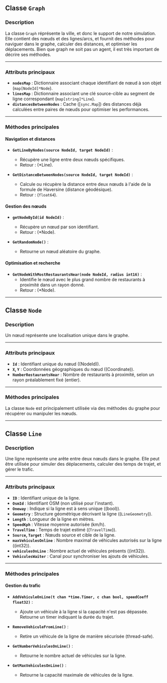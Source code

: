 ## Classe `Graph`

### Description
La classe `Graph` réprésente la ville, et donc le support de notre simulation. Elle contient des nœuds et des lignes/arcs, et fournit des méthodes pour naviguer dans le graphe, calculer des distances, et optimiser les déplacements. Bien que graph ne soit pas un agent, il est très important de décrire ses méthodes.

---

### Attributs principaux
- **`nodesMap`** : Dictionnaire associant chaque identifiant de nœud à son objet \(`map[NodeId]*Node`\).
- **`linesMap`** : Dictionnaire associant une clé source-cible au segment de ligne correspondant \(`map[string]*Line`\).
- **`distancesBetweenNodes`** : Cache (\[`sync.Map`\]) des distances déjà calculées entre paires de nœuds pour optimiser les performances.

---

### Méthodes principales

#### Navigation et distances
- **`GetLineByNodes(source NodeId, target NodeId)`** :
    - Récupère une ligne entre deux nœuds spécifiques.
    - Retour : \(*Line\).

- **`GetDistanceBetweenNodes(source NodeId, target NodeId)`** :
    - Calcule ou récupère la distance entre deux nœuds à l'aide de la formule de Haversine (distance géodésique).
    - Retour : \(`float64`\).

#### Gestion des nœuds
- **`getNodeById(id NodeId)`** :
    - Récupère un nœud par son identifiant.
    - Retour : \(*Node\).

- **`GetRandomNode()`** :
    - Retourne un nœud aléatoire du graphe.

#### Optimisation et recherche
- **`GetNodeWithMostRestaurantsNear(node NodeId, radius int16)`** :
    - Identifie le nœud avec le plus grand nombre de restaurants à proximité dans un rayon donné.
    - Retour : \(*Node\).

---

## Classe `Node`

### Description
Un nœud représente une localisation unique dans le graphe.

---

### Attributs principaux
- **`Id`** : Identifiant unique du nœud (\(NodeId\)).
- **`X`, `Y`** : Coordonnées géographiques du nœud (\(Coordinate\)).
- **`NumberRestaurantsNear`** : Nombre de restaurants à proximité, selon un rayon préalablement fixé (entier).

---

### Méthodes principales
La classe `Node` est principalement utilisée via des méthodes du graphe pour récupérer ou manipuler les nœuds.

---

## Classe `Line`

### Description
Une ligne représente une arête entre deux nœuds dans le graphe. Elle peut être utilisée pour simuler des déplacements, calculer des temps de trajet, et gérer le trafic.

---

### Attributs principaux
- **`ID`** : Identifiant unique de la ligne.
- **`OsmId`** : Identifiant OSM (non utilisé pour l'instant).
- **`Oneway`** : Indique si la ligne est à sens unique (\(bool\)).
- **`Geometry`** : Structure géométrique décrivant la ligne (\(`LineGeometry`\)).
- **`Length`** : Longueur de la ligne en mètres.
- **`SpeedKph`** : Vitesse moyenne autorisée (km/h).
- **`TravelTime`** : Temps de trajet estimé (\(`TravelTime`\)).
- **`Source`, `Target`** : Nœuds source et cible de la ligne.
- **`maxVehiculesOnline`** : Nombre maximal de véhicules autorisés sur la ligne (\(int32\)).
- **`vehiculesOnLine`** : Nombre actuel de véhicules présents (\(int32\)).
- **`VehiculesWaiter`** : Canal pour synchroniser les ajouts de véhicules.

---

### Méthodes principales

#### Gestion du trafic
- **`AddVehiculeOnLine(t chan *time.Timer, c chan bool, speedCoeff float32)`** :
    - Ajoute un véhicule à la ligne si la capacité n'est pas dépassée. Retourne un timer indiquant la durée du trajet.

- **`RemoveVehiculeFromLine()`** :
    - Retire un véhicule de la ligne de manière sécurisée (thread-safe).

- **`GetNumberVehiculesOnLine()`** :
    - Retourne le nombre actuel de véhicules sur la ligne.

- **`GetMaxVehiculesOnLine()`** :
    - Retourne la capacité maximale de véhicules de la ligne.

